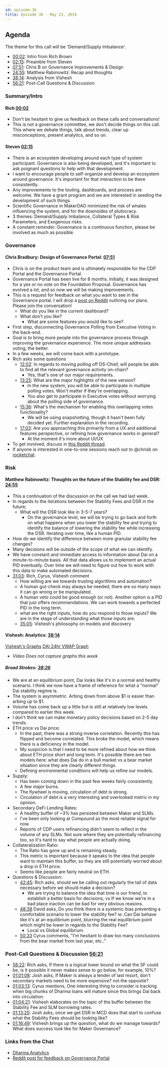 ```yaml
---
id: episode-36
title: Episode 36 - May 23, 2019
---
```


## Agenda

The theme for this call will be 'Demand/Supply Imbalance'.

- [00:02](https://youtu.be/E-YDss-fS6U?t=3): Intro from Rich Brown
- [02:15](https://youtu.be/E-YDss-fS6U?t=135): Preamble from Steven
- [07:51](https://youtu.be/E-YDss-fS6U?t=470): Chris B on Governance Improvements & Design
- [24:55](https://youtu.be/E-YDss-fS6U?t=1495): Matthew Rabinowitz: Recap and thoughts
- [38:14](https://youtu.be/E-YDss-fS6U?t=2297): Analysis from Vishesh
- [56:21](https://youtu.be/E-YDss-fS6U?t=3383): Post-Call Questions & Discussion

### Summary/Intro

#### Rich [00:02](https://youtu.be/E-YDss-fS6U?t=3)

- Don't be hesitant to give us feedback on these calls and conversations!
- This is not a governance committee, we don't decide things on this call. This where we debate things, talk about trends, clear up misconceptions, present analytics, and so on.

#### Steven [02:15](https://youtu.be/E-YDss-fS6U?t=135)

- There is an ecosystem developing around each type of system participant. Governance is also being developed, and it's important to ask poignant questions to help with that development.
- I want to encourage people to self-organize and develop an ecosystem around governance. It's important for that interaction to be there consistently.
- Any improvements to the tooling, dashboards, and process are welcome. We have a grant program and we are interested in seeding the development of such things.
- Scientific Governance in MakerDAO minimized the risk of whales influencing the system, and for the downsides of plutocracy.
- 3 themes: Demand/Supply Imbalance, Collateral Types & Risk Parameters, and Exogenous risks.
- A constant reminder: Governance is a continuous function, please be involved as much as possible.

### Governance

#### Chris Bradbury: Design of Governance Portal: [07:51](https://youtu.be/E-YDss-fS6U?t=470)

- Chris is on the product team and is ultimately responsible for the CDP Portal and the Governance Portal.
- Governance Portal has been live for 8 months. Initially, it was designed for a yes or no vote on the Foundation Proposal. Governance has evolved a lot, and so now we will be making improvements.
- This is a request for feedback on what you want to see in the Governance portal. I will drop a [post on Reddit](https://www.reddit.com/r/mkrgov/comments/bs53er/request_for_feedback_governance_voting/) outlining our plans. Please join the conversation!
  - What do you like in the current dashboard?
  - What don't you like?
    - What are some features you would like to see?
- First step, disconnecting Governance Polling from Executive Voting in the back-end.
- Goal is to bring more people into the governance process through improving the governance experience. The more unique addresses voting, the better.
- In a few weeks, we will come back with a prototype.
- Rich asks some questions
  - [12:02](https://youtu.be/E-YDss-fS6U?t=721): In regards to moving polling off DS-Chief, will people be able to find all the relevant governance activity on-chain?
    - Yes, that's one of our major requirements.
  - [13:25](https://youtu.be/E-YDss-fS6U?t=806): What are the major highlights of the new version?
    - In the new system, you will be able to participate in multiple polling votes. Won't matter if they're overlapping.
    - You also get to participate in Executive votes without worrying about the polling side of governance.
  - [15:36](https://youtu.be/E-YDss-fS6U?t=936): What's the mechanism for enabling this overlapping votes functionality?
    - We will be using snapshotting, though it hasn't been fully decided yet. Further explanation in the recording.
  - [17:03](https://youtu.be/E-YDss-fS6U?t=1023): Are you approaching this primarily from a UX and additional features perspective, or refining how governance works in general?
    - At the moment it's more about UI/UX
- To get involved, discuss in [this Reddit thread](https://www.reddit.com/r/mkrgov/comments/bs53er/request_for_feedback_governance_voting/).
- If anyone is interested in one-to-one sessions reach out to @chrisb on [rocketchat](https://chat.makerdao.com).

### Risk

#### Matthew Rabinowitz: Thoughts on the future of the Stability fee and DSR: [24:55](https://youtu.be/E-YDss-fS6U?t=1495)

- This a continuation of the discussion on the call we had last week.
- In regards to the iterations between the Stability Fees and DSR in the future;
  - What will the DSR look like in 3-5-7 years?
    - On the governance level, we will be trying to go back and forth on what happens when you lower the stability fee and trying to identify the balance of lowering the stability fee while increasing the DSR. Iterating over time, like a human PID.
- How do we identify the difference between more granular stability fee changes?
- Many decisions will be outside of the scope of what we can identify.
- We have constant and immediate access to information about Dai on a minute-to-minute basis. All that data allows us to implement an actual PID eventually. Over time we will need to figure out how to work with this data to make automated decisions.
- [31:03](https://youtu.be/E-YDss-fS6U?t=1866): Rich, Cyrus, Vishesh comment
  - How willing are we towards trusting algorithms and automation?
  - A human gut-check may always be needed, there are so many ways it can go wrong or be manipulated.
  - A human veto could be good enough (or not). Another option is a PID that just offers recommendations. We can work towards a perfected PID in the long term.
  - what are the right inputs, how do you respond to those inputs? We are in the stage of understanding what those inputs are.
  - [35:05](https://youtu.be/E-YDss-fS6U?t=2108): Vishesh's philosophy on models and discovery

#### Vishesh: Analytics: [38:14](https://youtu.be/E-YDss-fS6U?t=2297)

[Vishesh's Graphs](http://makerdao.descipher.io/)
[DAI 24hr VWAP Graph](http://dai.descipher.io/)

- _Video Does not capture graphs this week_

##### Broad Strokes: [38:26](https://youtu.be/E-YDss-fS6U?t=2314)

- We are at an equilibrium point, Dai looks like it's in a normal and healthy scenario. I think we now have a frame of reference for what a "normal" Dai stability regime is.
- The system is asymmetric. Arbing down from above $1 is easier than arbing up to $1.
- Volume has come back up a little but is still at relatively low levels compared to earlier this week.
- I don't think we can make monetary policy decisions based on 2-5 day trends.
- ETH price vs Dai price:
  - In the past, there was a strong inverse correlation. Recently this has flipped and become correlated. This broke the model, which means there is a deficiency in the model.
  - My suspicion is that I need to be more refined about how we think about ETH price short and long term. It's possible there are two models here: what does Dai do in a bull market vs a bear market situation since they are clearly different things.
  - Defining environmental conditions will help us refine our models.
- Supply:
  - Has been coming down in the past few weeks fairly consistently.
  - A few major burns.
  - The flywheel is moving, circulation of debt is strong.
  - Circulation of debt is a very interesting and overlooked metric in my opinion.
- Secondary DeFi Lending Rates:
  - A healthy buffer of ~3% has persisted between Maker and SLMs.
  - I've been only looking at Compound as the most reliable signal for now.
  - Reports of CDP users refinancing didn't seem to reflect in the volume of any SLMs. Not sure where they are potentially refinancing too, so it's hard to say what people are actually doing.
- Collateralization Ratio:
  - The Ratio has gone up and is remaining steady.
  - This metric is important because it speaks to the idea that people want to maintain this buffer, so they are still potentially worried about a drop in ETH price.
  - Seems like people are fairly neutral on ETH.
- Questions & Discussion:
  - [42:45](https://youtu.be/E-YDss-fS6U?t=2565): Rich asks, should we be calling out regularly the tail of data necessary before we should make a decision?
    - We are trying to balance the idea that time is our friend, to establish a better basis for decisions, vs If we know we're in a bad place inaction can be bad for very obvious reasons.
  - [48:38](https://youtu.be/E-YDss-fS6U?t=2918) David asks, Do you think there is a systemic bias preventing a comfortable scenario to lower the stability fee? ie: Can Dai behave like it's at an equilibrium point, blurring the real equilibrium point which might be lower in regards to the Stability Fee?
    - Local vs Global equilibrium.
  - [50:33](https://youtu.be/E-YDss-fS6U?t=3033) Cyrus comments, "I'm hesitant to draw too many conclusions from the bear market from last year, etc.."

### Post-Call Questions & Discussion [56:21](https://youtu.be/E-YDss-fS6U?t=3383)

- [58:22](https://youtu.be/E-YDss-fS6U?t=3501): Rich asks, If there is a logical lower bound on what the SF could be, is it possible it never makes sense to go below, for example, 10%?
- [01:01:08](https://youtu.be/E-YDss-fS6U?t=3669): Josh asks, If Maker is always a lender of last resort, don't secondary markets need to be more expensive? not the opposite?
- [01:03:13](https://youtu.be/E-YDss-fS6U?t=3793): Cyrus mentions, One interesting thing to consider is tracking when big chunks of Dharma loans will mature since this brings Dai back into circulation.
- [01:04:21](https://youtu.be/E-YDss-fS6U?t=3861): Vishesh elaborates on the topic of the buffer between the Stability Fee and SLM borrowing rates.
- [01:13:20](https://youtu.be/E-YDss-fS6U?t=4402): Josh asks, once we get DSR in MCD does that start to confuse what the Stability Fees should be looking like?
- [01:16:49](https://youtu.be/E-YDss-fS6U?t=4609): Vishesh brings up the question, what do we manage towards? What does success look like for Maker Governance?

### Links from the Chat

- [Dharma Analytics](https://dharmalytics.io/)
- [Reddit post for feedback on Governance Portal](https://www.reddit.com/r/mkrgov/comments/bs53er/request_for_feedback_governance_voting/)
